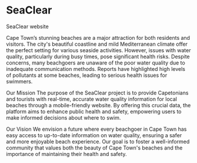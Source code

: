 # SeaClear

SeaClear website

Cape Town’s stunning beaches are a major attraction for both residents and visitors. The city's beautiful coastline and mild Mediterranean climate offer the perfect setting for various seaside activities. However, issues with water quality, particularly during busy times, pose significant health risks. Despite concerns, many beachgoers are unaware of the poor water quality due to inadequate communication methods. Reports have highlighted high levels of pollutants at some beaches, leading to serious health issues for swimmers.

Our Mission
The purpose of the SeaClear project is to provide Capetonians and tourists with real-time, accurate water quality information for local beaches through a mobile-friendly website. By offering this crucial data, the platform aims to enhance public health and safety, empowering users to make informed decisions about where to swim.

Our Vision
We envision a future where every beachgoer in Cape Town has easy access to up-to-date information on water quality, ensuring a safer and more enjoyable beach experience. Our goal is to foster a well-informed community that values both the beauty of Cape Town's beaches and the importance of maintaining their health and safety.
